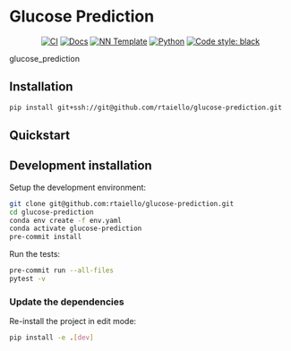 # Glucose Prediction

<p align="center">
    <a href="https://github.com/rtaiello/glucose-prediction/actions/workflows/test_suite.yml"><img alt="CI" src=https://img.shields.io/github/workflow/status/rtaiello/glucose-prediction/Test%20Suite/main?label=main%20checks></a>
    <a href="https://rtaiello.github.io/glucose-prediction"><img alt="Docs" src=https://img.shields.io/github/deployments/rtaiello/glucose-prediction/github-pages?label=docs></a>
    <a href="https://github.com/grok-ai/nn-template"><img alt="NN Template" src="https://shields.io/badge/nn--template-0.4.0-emerald?style=flat&labelColor=gray"></a>
    <a href="https://www.python.org/downloads/"><img alt="Python" src="https://img.shields.io/badge/python-3.8-blue.svg"></a>
    <a href="https://black.readthedocs.io/en/stable/"><img alt="Code style: black" src="https://img.shields.io/badge/code%20style-black-000000.svg"></a>
</p>

glucose_prediction


## Installation

```bash
pip install git+ssh://git@github.com/rtaiello/glucose-prediction.git
```


## Quickstart

[comment]: <> (> Fill me!)


## Development installation

Setup the development environment:

```bash
git clone git@github.com:rtaiello/glucose-prediction.git
cd glucose-prediction
conda env create -f env.yaml
conda activate glucose-prediction
pre-commit install
```

Run the tests:

```bash
pre-commit run --all-files
pytest -v
```


### Update the dependencies

Re-install the project in edit mode:

```bash
pip install -e .[dev]
```
